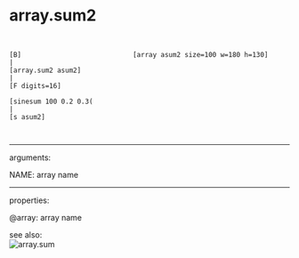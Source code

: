# array.sum2

```


[B]                            [array asum2 size=100 w=180 h=130]
|
[array.sum2 asum2]
|
[F digits=16]

[sinesum 100 0.2 0.3(
|
[s asum2]

            
```
---
arguments:

NAME: array name<br>

---
properties:

@array: array name<br>

see also:<br>
![array.sum]("img/object_array.sum.png")
